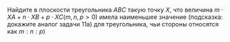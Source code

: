 Найдите в плоскости треугольника $ABC$ такую точку $X$, что величина $m\cdot XA+n\cdot XB+p\cdot XC (m, n, p > 0)$ имела наименьшее значение (подсказка: докажите аналог задачи 11а) для треугольника, чьи стороны относятся как $m:n:p$)